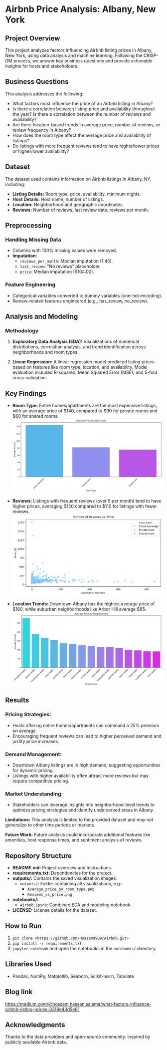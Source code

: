 # Airbnb Price Analysis: Albany, New York

## Project Overview

This project analyzes factors influencing Airbnb listing prices in Albany, New York, using data analysis and machine learning. Following the CRISP-DM process, we answer key business questions and provide actionable insights for hosts and stakeholders.

## Business Questions

This analysis addresses the following:

- What factors most influence the price of an Airbnb listing in Albany?
- Is there a correlation between listing price and availability throughout the year?  Is there a correlation between the number of reviews and availability?
- Are there location-based trends in average price, number of reviews, or review frequency in Albany?
- How does the room type affect the average price and availability of listings?
- Do listings with more frequent reviews tend to have higher/lower prices or higher/lower availability?

## Dataset

The dataset used contains information on Airbnb listings in Albany, NY, including:

- **Listing Details:** Room type, price, availability, minimum nights.
- **Host Details:** Host name, number of listings.
- **Location:** Neighborhood and geographic coordinates.
- **Reviews:** Number of reviews, last review date, reviews per month.

## Preprocessing

### Handling Missing Data

- Columns with 100% missing values were removed.
- **Imputation:**
    - `reviews_per_month`: Median imputation (1.45).
    - `last_review`: "No reviews" placeholder.
    - `price`: Median imputation ($104.00).

### Feature Engineering

- Categorical variables converted to dummy variables (one-hot encoding).
- Review-related features engineered (e.g., has_review, no_review).

## Analysis and Modeling

### Methodology

1. **Exploratory Data Analysis (EDA):**  Visualizations of numerical distributions, correlation analysis, and trend identification across neighborhoods and room types.

2. **Linear Regression:** A linear regression model predicted listing prices based on features like room type, location, and availability. Model evaluation included R-squared, Mean Squared Error (MSE), and 5-fold cross-validation.

## Key Findings

- **Room Type:** Entire homes/apartments are the most expensive listings, with an average price of $140, compared to $90 for private rooms and $60 for shared rooms.
  ![Average Price by Room Type](outputs/Average_price_by_room_type.png)

- **Reviews:** Listings with frequent reviews (over 5 per month) tend to have higher prices, averaging $150 compared to $110 for listings with fewer reviews.
  ![Reviews vs Price](outputs/Reviews_vs_price.png)

- **Location Trends:** Downtown Albany has the highest average price of $180, while suburban neighborhoods like Arbor Hill average $85.
  ![Average Price by Neighborhood](outputs/Average_price_per_neighbourhood.png)

## Results

### Pricing Strategies:
- Hosts offering entire homes/apartments can command a 25% premium on average.
- Encouraging frequent reviews can lead to higher perceived demand and justify price increases.

### Demand Management:
- Downtown Albany listings are in high demand, suggesting opportunities for dynamic pricing.
- Listings with higher availability often attract more reviews but may require competitive pricing.

### Market Understanding:
- Stakeholders can leverage insights into neighborhood-level trends to optimize pricing strategies and identify underserved areas in Albany.

**Limitations:** This analysis is limited to the provided dataset and may not generalize to other time periods or markets.

**Future Work:** Future analysis could incorporate additional features like amenities, host response times, and sentiment analysis of reviews.

## Repository Structure

- **README.md:** Project overview and instructions.
- **requirements.txt:** Dependencies for the project.
- **outputs/:** Contains the saved visualization images:
  - `outputs/`: Folder containing all visualizations, e.g.:
    - `Average_price_by_room_type.png`
    - `Reviews_vs_price.png`
- **notebooks/:**
  - `Airbnb.ipynb`: Combined EDA and modeling notebook.
- **LICENSE:** License details for the dataset.


## How to Run

1. `git clone <https://github.com/Hossam9909/Airbnb.git>`
2. `pip install -r requirements.txt`
3. `jupyter notebook` and open the notebooks in the `notebooks/` directory.

## Libraries Used

- Pandas, NumPy, Matplotlib, Seaborn, Scikit-learn, Tabulate

## Blog link

https://medium.com/@hossam.hassan.salama/what-factors-influence-airbnb-listing-prices-3318e43d5e61  

## Acknowledgments

Thanks to the data providers and open-source community.  Inspired by publicly available Airbnb data.

